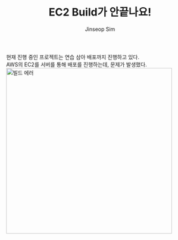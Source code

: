 ﻿---
layout: post
title: "EC2 Build가 안끝나요!"
categories: ToyProject
tags: [devops]
author:
  - Jinseop Sim
---
현재 진행 중인 프로젝트는 연습 삼아 배포까지 진행하고 있다.  
AWS의 EC2를 서버를 통해 배포를 진행하는데, 문제가 발생했다.  
<img width="445" alt="빌드 에러" src="https://user-images.githubusercontent.com/71700079/218954995-113b39fc-8018-4365-91ce-ecb9fbd9be33.png">  
